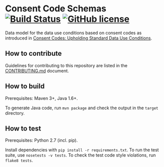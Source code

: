 # Consent Code Schemas [![Build Status](https://travis-ci.org/ga4gh/ga4gh-consent-policy.svg?branch=develop)](https://travis-ci.org/ga4gh/ga4gh-consent-policy) [![GitHub license](https://img.shields.io/badge/license-Apache%202-blue.svg)](https://raw.githubusercontent.com/ga4gh/ga4gh-consent-policy/develop/LICENSE)

Data model for the data use conditions based on consent codes as introduced in [Consent Codes: Upholding Standard Data Use Conditions](http://journals.plos.org/plosgenetics/article?id=10.1371/journal.pgen.1005772).

## How to contribute

Guidelines for contributing to this repository are listed in the [CONTRIBUTING.md](CONTRIBUTING.md) document.

## How to build

Prerequisites: Maven 3+, Java 1.6+.

To generate Java code, run `mvn package` and check the output in the `target` directory. 

## How to test

Prerequisites: Python 2.7 (incl. pip).

Install dependencies with `pip install -r requirements.txt`. To run the test suite, use `nosetests -v tests`. To check the test code style violations, run `flake8 tests`.
